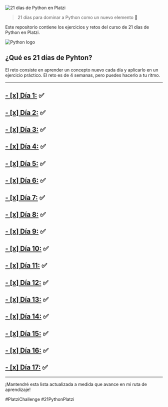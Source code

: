 ![21 días de Python en Platzi](https://i.imgur.com/QpNszHu.png)

> 21 días para dominar a Python como un nuevo elemento 🚀

Este repositorio contiene los ejercicios y retos del curso de 21 días de Python en Platzi.

![Python logo](https://i.imgur.com/W3pkado.png)

## ¿Qué es 21 días de Pyhton?
El reto consiste en aprender un concepto nuevo cada día y aplicarlo en un ejercicio práctico. El reto es de 4 semanas, pero puedes hacerlo a tu ritmo.

***

## [- [x] Día 1:](https://github.com/brayanrodallega/21-days-python-platzi/tree/main/dia1) ✅

## [- [x] Día 2:](https://github.com/brayanrodallega/21-days-python-platzi/tree/main/dia2) ✅

## [- [x] Día 3:](https://github.com/brayanrodallega/21-days-python-platzi/tree/main/dia3) ✅

## [- [x] Día 4:](https://github.com/brayanrodallega/21-days-python-platzi/tree/main/dia4) ✅

## [- [x] Día 5:](https://github.com/brayanrodallega/21-days-python-platzi/tree/main/dia5) ✅

## [- [x] Día 6:](https://github.com/brayanrodallega/21-days-python-platzi/tree/main/dia6) ✅

## [- [x] Día 7:](https://github.com/brayanrodallega/21-days-python-platzi/tree/main/dia7) ✅

## [- [x] Día 8:](https://github.com/brayanrodallega/21-days-python-platzi/tree/main/dia8) ✅

## [- [x] Día 9:](https://github.com/brayanrodallega/21-days-python-platzi/tree/main/dia9) ✅

## [- [x] Día 10:](https://github.com/brayanrodallega/21-days-python-platzi/tree/main/dia10) ✅

## [- [x] Día 11:](https://github.com/brayanrodallega/21-days-python-platzi/tree/main/dia11) ✅

## [- [x] Día 12:](https://github.com/brayanrodallega/21-days-python-platzi/tree/main/dia12) ✅

## [- [x] Día 13:](https://github.com/brayanrodallega/21-days-python-platzi/tree/main/dia13) ✅

## [- [x] Día 14:](https://github.com/brayanrodallega/21-days-python-platzi/tree/main/dia14) ✅

## [- [x] Día 15:](https://github.com/brayanrodallega/21-days-python-platzi/tree/main/dia15) ✅

## [- [x] Día 16:](https://github.com/brayanrodallega/21-days-python-platzi/tree/main/dia16) ✅

## [- [x] Día 17:](https://github.com/brayanrodallega/21-days-python-platzi/tree/main/dia17) ✅

***

¡Mantendré esta lista actualizada a medida que avance en mi ruta de aprendizaje!

#PlatziChallenge #21PythonPlatzi